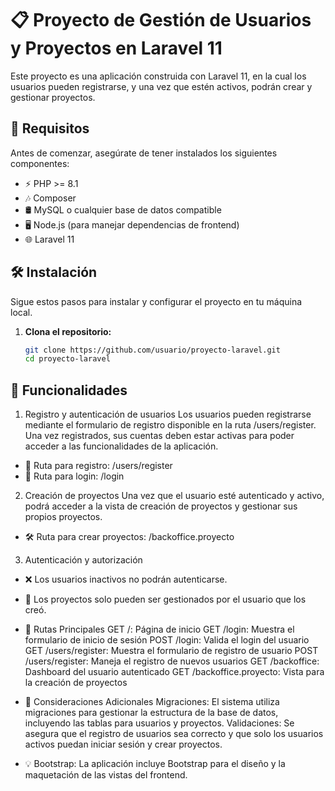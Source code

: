 # 📋 Proyecto de Gestión de Usuarios y Proyectos en Laravel 11

Este proyecto es una aplicación construida con Laravel 11, en la cual los usuarios pueden registrarse, y una vez que estén activos, podrán crear y gestionar proyectos.

## 🚀 Requisitos

Antes de comenzar, asegúrate de tener instalados los siguientes componentes:

- ⚡ PHP >= 8.1
- 🎶 Composer
- 🛢️ MySQL o cualquier base de datos compatible
- 🖥️ Node.js (para manejar dependencias de frontend)
- 🌐 Laravel 11

## 🛠️ Instalación

Sigue estos pasos para instalar y configurar el proyecto en tu máquina local.

1. **Clona el repositorio:**

   ```bash
   git clone https://github.com/usuario/proyecto-laravel.git
   cd proyecto-laravel

 ## 🌟  Funcionalidades

1. Registro y autenticación de usuarios
Los usuarios pueden registrarse mediante el formulario de registro disponible en la ruta /users/register. Una vez registrados, sus cuentas deben estar activas para poder acceder a las funcionalidades de la aplicación.
- 📝 Ruta para registro: /users/register
- 🔐 Ruta para login: /login

2. Creación de proyectos
Una vez que el usuario esté autenticado y activo, podrá acceder a la vista de creación de proyectos y gestionar sus propios proyectos.

- 🛠️ Ruta para crear proyectos: /backoffice.proyecto

3. Autenticación y autorización
- ❌ Los usuarios inactivos no podrán autenticarse.
- 📁 Los proyectos solo pueden ser gestionados por el usuario que los creó.
- 🔑 Rutas Principales
GET /: Página de inicio
GET /login: Muestra el formulario de inicio de sesión
POST /login: Valida el login del usuario
GET /users/register: Muestra el formulario de registro de usuario
POST /users/register: Maneja el registro de nuevos usuarios
GET /backoffice: Dashboard del usuario autenticado
GET /backoffice.proyecto: Vista para la creación de proyectos


- 🔄 Consideraciones Adicionales
Migraciones: El sistema utiliza migraciones para gestionar la estructura de la base de datos, incluyendo las tablas para usuarios y proyectos.
Validaciones: Se asegura que el registro de usuarios sea correcto y que solo los usuarios activos puedan iniciar sesión y crear proyectos.
- 💡 Bootstrap: La aplicación incluye Bootstrap para el diseño y la maquetación de las vistas del frontend.